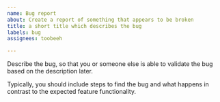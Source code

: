 ```yaml
---
name: Bug report
about: Create a report of something that appears to be broken
title: a short title which describes the bug
labels: bug
assignees: toobeeh

---
```


Describe the bug, so that you or someone else is able to validate the bug based on the description later.

Typically, you should include steps to find the bug and what happens in contrast to the expected feature functionality.
